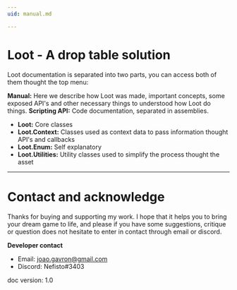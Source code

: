 ```yaml
---
uid: manual.md

---
```


# Loot - A drop table solution

Loot documentation is separated into two parts, you can access both of them thought the top menu:

**Manual:** Here we describe how Loot was made, important concepts, some exposed API's and other necessary things to understood how Loot do things.
**Scripting API:** Code documentation, separated in assemblies.

* **Loot:** Core classes
* **Loot.Context:** Classes used as context data to pass information thought API's and callbacks
* **Loot.Enum:** Self explanatory
* **Loot.Utilities:** Utility classes used to simplify the process thought the asset

---

# Contact and acknowledge

Thanks for buying and supporting my work. I hope that it helps you to bring your dream game to life, and please if you have some suggestions, critique or question does not hesitate to enter in contact through email or discord.

**Developer contact**

* Email: joao.gavron@gmail.com
* Discord: Nefisto#3403

doc version: 1.0
